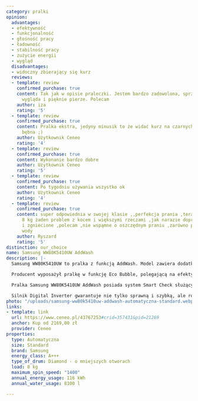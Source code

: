 ```yaml
---
category: pralki
opinion:
  advantages:
  - efektywność
  - funkcjonalność
  - głośność pracy
  - ładowność
  - stabilność pracy
  - zużycie energii
  - wygląd
  disadvantages:
  - widoczny zbierający się kurz
  reviews:
  - template: review
    confirmed_purchase: true
    content: Tak jak w opisie praleczki. Jestem bardzo zadowolona, sprzęt pięknie
      wygląda i pięknie pierze. Polecam
    author: iza
    rating: '5'
  - template: review
    confirmed_purchase: true
    content: Pralka ekstra, jedyny minusik to że widać kurz na czarnych drzwiczkach
      bębna ;)
    author: Użytkownik Ceneo
    rating: '4'
  - template: review
    confirmed_purchase: true
    content: Wykonanie bardzo dobre
    author: Użytkownik Ceneo
    rating: '5'
  - template: review
    confirmed_purchase: true
    content: Po tygodniu używania wszystko ok
    author: Użytkownik Ceneo
    rating: '4'
  - template: review
    confirmed_purchase: true
    content: super odpowiednia w swojej klasie ,,perfekcja prania ,teraz przy pojemności
      8 kg żaden problem z kocem i większymi rzeczami ,jak narazie doprane ,nie poskręcane
      i zgniecione ,polecam ,nie wspąmne o oszczędnym praniu ,zarówno prądu jak i
      wody
    author: Ryszard
    rating: '5'
distinction: our_choice
name: Samsung WW80K5410UW AddWash
description: |-
  Samsung WW80K5410UW to pralka z funkcją AddWash. Model zawiera dodatkowe drzwiczki - zamontowane na drzwiach głównych - umożliwiające dodanie ubrań do bębna w trakcie prania. Dzięki temu pominięte przez nieuwagę tkaniny nie muszą czekać do następnego prania. Wrzucenie ich w ciągu 15 minut od rozpoczęcia prania gwarantuje 90% dopieralności. Ubrania można także dokładać do bębna podczas płukania i wirowania.

  Producent wyposażył pralkę w funkcję Eco Bubble, polegającą na efektywnym praniu przy zużyciu jak najmniejszej ilości energii. Detergent zmieszany w pralce z wodą mocno się pieni, wnikając w tkaninę nawet czterokrotnie szybciej niż w przypadku pralek tradycyjnych. Dzięki temu pranie staje się skuteczne nawet w niskich temperaturach, a urządzenie zużywa znacznie mniej energii.

  Pralka Samsung WW80K5410UW AddWash posiada system Smart Check służący do monitorowania jej ewentualnych uszkodzeń. Aplikacja, do której podłącza się urządzenie, wykrywa wszelkie problemy, a następnie sugeruje szybkie i łatwe rozwiązania. Dzięki temu użytkownik nie musi z każdą usterką udawać się do fachowców, ponosząc dodatkowe koszty.

  Silnik Digital Inverter gwarantuje nie tylko sprawną i szybką, ale również cichą i energooszczędną pracę urządzenia. Jako, że producent zrezygnował z wykorzystania szczotek do konstrukcji silnika, jego żywotność jest dłuższa od standardowych modeli. Pralka została również objęta dziesięcioletnią gwarancją.
photo: "/uploads/samsung-ww80k5410uw-addwash-automatyczna-standard.webp"
links:
- template: link
  url: https://www.ceneo.pl/43767253#crid=357431&pid=21269
  anchor: Kup od 2169,00 zł
  provider: Ceneo
properties:
  type: Automatyczna
  size: Standard
  brand: Samsung
  energy_class: A+++
  type_of_drum: Diamond - o mniejszych otworach
  load: 8 kg
  maximum_spin_speed: "1400"
  annual_energy_usage: 116 kWh
  annual_water_usage: 8100 l

---
```

